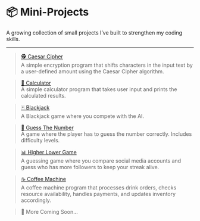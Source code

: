 # 📦 Mini-Projects

A growing collection of small projects I’ve built to strengthen my coding skills.

---

> [🕵️ Caesar Cipher](https://github.com/ShadiSec/Mini-Projects/blob/main/caesar-cipher.py)  
  A simple encryption program that shifts characters in the input text by a user-defined amount using the Caesar Cipher algorithm.
  
> [🧮 Calculator](https://github.com/ShadiSec/Calculator/blob/main/Calculator.py)  
  A simple calculator program that takes user input and prints the calculated results.

> [🃏 Blackjack](https://github.com/ShadiSec/BlackJack/blob/main/BlackJack.py)   
  A Blackjack game where you compete with the AI.

> [🎯 Guess The Number](https://github.com/ShadiSec/GuessTheNumber/blob/main/GuessTheNumber.py)   
  A game where the player has to guess the number correctly. Includes difficulty levels.

> [📊 Higher Lower Game](https://github.com/ShadiSec/HigherLowerGame/blob/main/HigherLower.py)   
  A guessing game where you compare social media accounts and guess who has more followers to keep your streak alive.

> [☕ Coffee Machine](https://github.com/ShadiSec/CoffeeMachine/blob/main/main.py)   
  A coffee machine program that processes drink orders, checks resource availability, handles payments, and updates inventory accordingly.

> 🚧 More Coming Soon...
